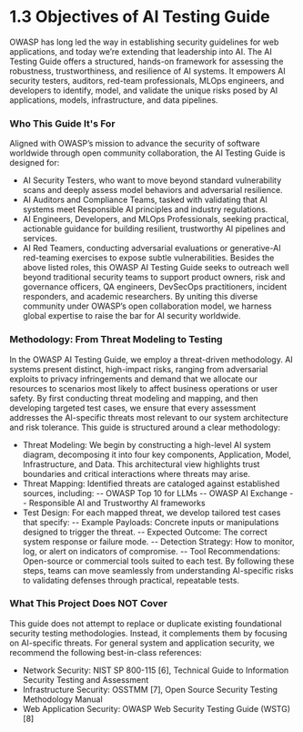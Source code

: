 # 1.3 Objectives of AI Testing Guide

OWASP has long led the way in establishing security guidelines for web applications, and today we’re extending that leadership into AI. The AI Testing Guide offers a structured, hands-on framework for assessing the robustness, trustworthiness, and resilience of AI systems. It empowers AI security testers, auditors, red-team professionals, MLOps engineers, and developers to identify, model, and validate the unique risks posed by AI applications, models, infrastructure, and data pipelines.

### Who This Guide It's For

Aligned with OWASP’s mission to advance the security of software worldwide through open community collaboration, the AI Testing Guide is designed for:
- AI Security Testers, who want to move beyond standard vulnerability scans and deeply assess model behaviors and adversarial resilience.
- AI Auditors and Compliance Teams, tasked with validating that AI systems meet Responsible AI principles and industry regulations.
- AI Engineers, Developers, and MLOps Professionals, seeking practical, actionable guidance for building resilient, trustworthy AI pipelines and services.
- AI Red Teamers, conducting adversarial evaluations or generative-AI red-teaming exercises to expose subtle vulnerabilities.
Besides the above listed roles, this OWASP AI Testing Guide seeks to outreach well beyond traditional security teams to support product owners, risk and governance officers, QA engineers, DevSecOps practitioners, incident responders, and academic researchers. By uniting this diverse community under OWASP’s open collaboration model, we harness global expertise to raise the bar for AI security worldwide.

### Methodology: From Threat Modeling to Testing

In the OWASP AI Testing Guide, we employ a threat-driven methodology. AI systems present distinct, high-impact risks, ranging from adversarial exploits to privacy infringements and demand that we allocate our resources to scenarios most likely to affect business operations or user safety. By first conducting threat modeling and mapping, and then developing targeted test cases, we ensure that every assessment addresses the AI-specific threats most relevant to our system architecture and risk tolerance.
This guide is structured around a clear methodology:
- Threat Modeling: We begin by constructing a high-level AI system diagram, decomposing it into four key components, Application, Model, Infrastructure, and Data. This architectural view highlights trust boundaries and critical interactions where threats may arise.
- Threat Mapping: Identified threats are cataloged against established sources, including:
-- OWASP Top 10 for LLMs
-- OWASP AI Exchange
-- Responsible AI and Trustworthy AI frameworks
- Test Design: For each mapped threat, we develop tailored test cases that specify:
-- Example Payloads: Concrete inputs or manipulations designed to trigger the threat.
-- Expected Outcome: The correct system response or failure mode.
-- Detection Strategy: How to monitor, log, or alert on indicators of compromise.
-- Tool Recommendations: Open-source or commercial tools suited to each test.
By following these steps, teams can move seamlessly from understanding AI-specific risks to validating defenses through practical, repeatable tests.

### What This Project Does NOT Cover

This guide does not attempt to replace or duplicate existing foundational security testing methodologies. Instead, it complements them by focusing on AI-specific threats. For general system and application security, we recommend the following best-in-class references:
- Network Security: NIST SP 800-115 [6], Technical Guide to Information Security Testing and Assessment
- Infrastructure Security: OSSTMM [7], Open Source Security Testing Methodology Manual
- Web Application Security: OWASP Web Security Testing Guide (WSTG) [8]



